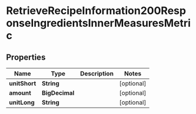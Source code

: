 

# RetrieveRecipeInformation200ResponseIngredientsInnerMeasuresMetric


## Properties

| Name | Type | Description | Notes |
|------------ | ------------- | ------------- | -------------|
|**unitShort** | **String** |  |  [optional] |
|**amount** | **BigDecimal** |  |  [optional] |
|**unitLong** | **String** |  |  [optional] |



